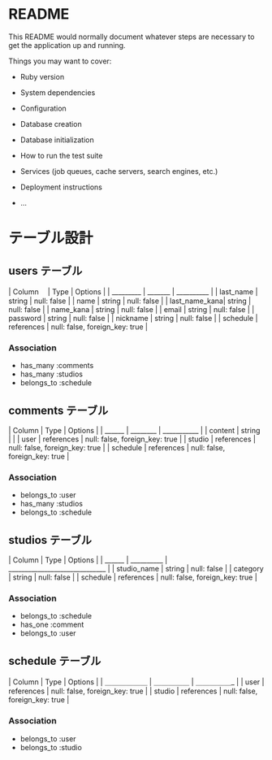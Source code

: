 # README

This README would normally document whatever steps are necessary to get the
application up and running.

Things you may want to cover:

* Ruby version

* System dependencies

* Configuration

* Database creation

* Database initialization

* How to run the test suite

* Services (job queues, cache servers, search engines, etc.)

* Deployment instructions

* ...

# テーブル設計

## users テーブル

| Column      　| Type   | Options     |
| _________    | _______ | __________ |
| last_name     | string | null: false |
| name         | string | null: false |
| last_name_kana| string | null: false |
| name_kana    | string | null: false |
| email        | string | null: false |
| password     | string | null: false |
| nickname     | string | null: false |
| schedule    | references | null: false, foreign_key: true |



### Association

- has_many :comments
- has_many :studios 
- belongs_to :schedule

## comments テーブル

| Column     | Type    | Options     |
| ______     | ________ | ___________ |
| content | string     |                                |
| user    | references | null: false, foreign_key: true |
| studio    | references | null: false, foreign_key: true |
| schedule    | references | null: false, foreign_key: true |


### Association

- belongs_to :user
- has_many :studios
- belongs_to :schedule


## studios テーブル

| Column  | Type       | Options                        |
| ______  | __________ | ______________________________ |
| studio_name | string | null: false |
| category | string | null: false |
| schedule    | references | null: false, foreign_key: true |



### Association

- belongs_to :schedule
- has_one :comment
- belongs_to :user

## schedule テーブル

| Column      | Type       | Options       |
| ＿＿＿＿＿＿  | ＿＿＿＿＿   |  ＿＿＿＿＿_   |
| user    | references | null: false, foreign_key: true |
| studio    | references | null: false, foreign_key: true |



### Association
- belongs_to :user
- belongs_to :studio


